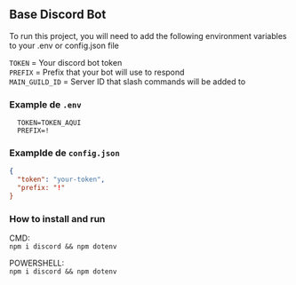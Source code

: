 ## Base Discord Bot

To run this project, you will need to add the following environment variables to your .env or config.json file

`TOKEN` = Your discord bot token\
`PREFIX` = Prefix that your bot will use to respond\
`MAIN_GUILD_ID` = Server ID that slash commands will be added to

### Example de `.env`

```env
  TOKEN=TOKEN_AQUI
  PREFIX=!
```

### Examplde de `config.json`

```config.json
{
  "token": "your-token",
  "prefix: "!"
}
```

### How to install and run

CMD:\
`npm i discord && npm dotenv`

POWERSHELL:\
`npm i discord && npm dotenv`
